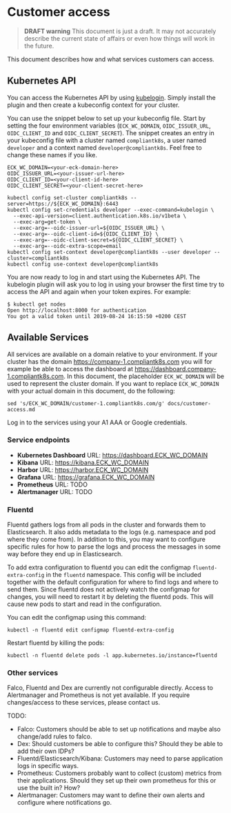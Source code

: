 # Customer access

> **DRAFT warning**
This document is just a draft.
It may not accurately describe the current state of affairs or even how things will work in the future.

This document describes how and what services customers can access.

## Kubernetes API

You can access the Kubernetes API by using [kubelogin](https://github.com/int128/kubelogin).
Simply install the plugin and then create a kubeconfig context for your cluster.

You can use the snippet below to set up your kubeconfig file.
Start by setting the four environment variables (`ECK_WC_DOMAIN`, `OIDC_ISSUER_URL`, `OIDC_CLIENT_ID` and `OIDC_CLIENT_SECRET`).
The snippet creates an entry in your kubeconfig file with a cluster named `compliantk8s`, a user named `developer` and a context named `developer@compliantk8s`.
Feel free to change these names if you like.

```
ECK_WC_DOMAIN=<your-eck-domain-here>
OIDC_ISSUER_URL=<your-issuer-url-here>
OIDC_CLIENT_ID=<your-client-id-here>
OIDC_CLIENT_SECRET=<your-client-secret-here>

kubectl config set-cluster compliantk8s --server=https://${ECK_WC_DOMAIN}:6443
kubectl config set-credentials developer --exec-command=kubelogin \
  --exec-api-version=client.authentication.k8s.io/v1beta \
  --exec-arg=get-token \
  --exec-arg=--oidc-issuer-url=${OIDC_ISSUER_URL} \
  --exec-arg=--oidc-client-id=${OIDC_CLIENT_ID} \
  --exec-arg=--oidc-client-secret=${OIDC_CLIENT_SECRET} \
  --exec-arg=--oidc-extra-scope=email
kubectl config set-context developer@compliantk8s --user developer --cluster=compliantk8s
kubectl config use-context developer@compliantk8s
```

You are now ready to log in and start using the Kubernetes API.
The kubelogin plugin will ask you to log in using your browser the first time try to access the API and again when your token expires.
For example:
```
$ kubectl get nodes
Open http://localhost:8000 for authentication
You got a valid token until 2019-08-24 16:15:50 +0200 CEST
```

## Available Services

All services are available on a domain relative to your environment.
If your cluster has the domain https://company-1.compliantk8s.com you will for example be able to access the dashboard at https://dashboard.company-1.compliantk8s.com.
In this document, the placeholder `ECK_WC_DOMAIN` will be used to represent the cluster domain.
If you want to replace `ECK_WC_DOMAIN` with your actual domain in this document, do the following:

```shell
sed 's/ECK_WC_DOMAIN/customer-1.compliantk8s.com/g' docs/customer-access.md
```

Log in to the services using your A1 AAA or Google credentials.

### Service endpoints

- **Kubernetes Dashboard** URL: https://dashboard.ECK_WC_DOMAIN
- **Kibana** URL: https://kibana.ECK_WC_DOMAIN
- **Harbor** URL: https://harbor.ECK_WC_DOMAIN
- **Grafana** URL: https://grafana.ECK_WC_DOMAIN
- **Prometheus** URL: TODO
- **Alertmanager** URL: TODO

### Fluentd

Fluentd gathers logs from all pods in the cluster and forwards them to Elasticsearch.
It also adds metadata to the logs (e.g. namespace and pod where they come from).
In addition to this, you may want to configure specific rules for how to parse the logs and process the messages in some way before they end up in Elasticsearch.

To add extra configuration to fluentd you can edit the configmap `fluentd-extra-config` in the `fluentd` namespace.
This config will be included together with the default configuration for where to find logs and where to send them.
Since fluentd does not actively watch the configmap for changes, you will need to restart it by deleting the fluentd pods.
This will cause new pods to start and read in the configuration.

You can edit the configmap using this command:
```
kubectl -n fluentd edit configmap fluentd-extra-config
```

Restart fluentd by killing the pods:
```
kubectl -n fluentd delete pods -l app.kubernetes.io/instance=fluentd
```

### Other services

Falco, Fluentd and Dex are currently not configurable directly.
Access to Alertmanager and Prometheus is not yet available.
If you require changes/access to these services, please contact us.

TODO:

- Falco: Customers should be able to set up notifications and maybe also change/add rules to falco.
- Dex: Should customers be able to configure this? Should they be able to add their own IDPs?
- Fluentd/Elasticsearch/Kibana: Customers may need to parse application logs in specific ways.
- Prometheus: Customers probably want to collect (custom) metrics from their applications. Should they set up their own prometheus for this or use the built in? How?
- Alertmanager: Customers may want to define their own alerts and configure where notifications go.
